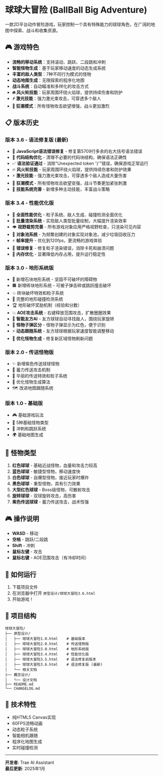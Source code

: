 # 球球大冒险 (BallBall Big Adventure)

一款2D平台动作冒险游戏，玩家控制一个具有特殊能力的球球角色，在广阔的地图中探索、战斗和收集资源。

## 🎮 游戏特色

- **流畅的移动系统**：支持滚动、跳跃、二段跳和冲刺
- **智能怪物生成**：基于玩家移动速度的动态生成系统
- **丰富的敌人类型**：7种不同行为模式的怪物
- **动态地图生成**：无限探索的程序化地图
- **战斗系统**：自动瞄准和多样化的攻击方式
- **🔥 风火轮技能**：玩家周围环绕火焰球，提供持续伤害和防护
- **⚡ 激光技能**：强力激光束攻击，可穿透多个敌人
- **🌊 狂潮模式**：所有怪物攻击欲望增强，战斗更加激烈

## 📋 版本历史

### 版本 3.6 - 语法修复版 (最新)
- 🐛 **JavaScript语法错误修复** - 修复第5709行多余的右大括号语法错误
- 🔧 **代码结构优化** - 清理不必要的代码块结构，确保语法正确性
- ✅ **语法验证通过** - 消除"Unexpected token '}'"错误，确保游戏正常运行
- 🔥 **风火轮技能** - 玩家周围环绕火焰球，提供持续伤害和防护效果
- ⚡ **激光技能** - 强力激光束攻击，可穿透多个敌人造成大量伤害
- 🌊 **狂潮模式** - 所有怪物攻击欲望变强，战斗节奏更加紧张刺激
- 🎯 **技能系统完善** - 新增多种主动技能，丰富战斗策略

### 版本 3.4 - 性能优化版
- 🚀 **全面性能优化** - 粒子系统、敌人生成、碰撞检测全面优化
- 🎯 **批量渲染系统** - 实现敌人类型批量绘制，大幅提升渲染效率
- 👁️ **视野裁剪完善** - 所有游戏对象应用严格视野检查，只渲染可见内容
- 🔄 **对象池系统** - 为频繁创建的对象实现对象池，减少垃圾回收压力
- ⚡ **帧率提升** - 优化到120fps，更流畅的游戏体验
- 🐛 **错误修复** - 修复粒子渲染错误，消除卡死和崩溃问题
- 💾 **内存优化** - 显著降低内存占用，提升运行稳定性

### 版本 3.0 - 地形系统版
- 🧱 新增石块地形系统 - 坚固不可破坏的障碍物
- 🟫 新增砖块地形系统 - 可被子弹击碎或跳跃撞击破坏
- 💥 砖块破坏特效和粒子系统
- 🎯 完整的地形碰撞检测系统
- 🏆 地形破坏奖励机制（经验和分数）
- 💥 **AOE攻击系统** - 右键释放范围攻击，扩散圈圈效果
- 🤖 **智能友方AI** - 友方球球自动寻找敌人，围绕玩家旋转
- 🔴 **怪物子弹区分** - 怪物子弹显示为红色，便于识别
- ⚡ **动态跟随系统** - 友方球球根据玩家速度智能调整移动
- 🎯 **优化怪物生成** - 修复新区域怪物刷新问题

### 版本 2.0 - 传送怪物版
- ✨ 新增紫色传送球球怪物
- 🎯 蓄力传送攻击机制
- 💫 华丽的传送特效和粒子系统
- 🔧 优化怪物生成算法
- 🗺️ 改进地图跟随系统

### 版本 1.0 - 基础版
- 🎮 基础游戏玩法
- 👾 5种基础怪物类型
- 🏃 冲刺和跳跃系统
- 🌍 基础地图生成

## 🎯 怪物类型

1. **红色球球** - 基础近战怪物，血量和攻击力较高
2. **蓝色球球** - 敏捷型怪物，移动速度快
3. **白色球球** - 自爆型怪物，接近玩家时爆炸
4. **黑色球球** - 重型怪物，具有引力效果
5. **大型红色球球** - Boss级怪物，可散射攻击
6. **旋转球球** - 双球旋转攻击，高伤害
7. **紫色传送球球** - 蓄力传送攻击，战术性强

## 🎮 操作说明

- **WASD** - 移动
- **空格** - 跳跃/二段跳
- **Shift** - 冲刺
- **鼠标左键** - 攻击
- **鼠标右键** - AOE范围攻击（有冷却时间）

## 🚀 如何运行

1. 下载项目文件
2. 在浏览器中打开 `原型设计/球球大冒险3.6.html`
3. 开始游戏！

## 📁 项目结构

```
球球大冒险/
├── 原型设计/
│   ├── 球球大冒险1.0.html    # 基础版本
│   ├── 球球大冒险2.0.html    # 传送怪物版
│   ├── 球球大冒险3.0.html    # 地形系统版
│   ├── 球球大冒险3.4.html    # 性能优化版
│   ├── 球球大冒险3.5.html    # 语法修复前版本
│   ├── 球球大冒险3.6.html    # 语法修复版 (最新)
│   └── 相关文档
├── 概念设计/
│   └── 设计文档
├── README.md
└── CHANGELOG.md
```

## 🔧 技术特性

- 纯HTML5 Canvas实现
- 60FPS流畅动画
- 动态粒子系统
- 智能相机跟随
- 程序化地图生成
- 实时碰撞检测

---

**开发者**: Trae AI Assistant  
**最后更新**: 2025年1月
